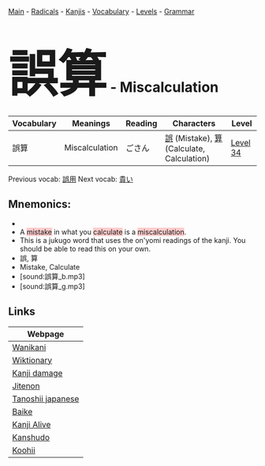 <style> bigfont {font-size: 100px}</style>
[Main](../README.md) -
[Radicals](../radicals.md) -
[Kanjis](../kanjis.md) -
[Vocabulary](../vocabulary.md) -
[Levels](../levels.md) -
[Grammar](../grammar.md)
# <bigfont> 誤算</bigfont> - Miscalculation 

| Vocabulary | Meanings | Reading | Characters | Level |
| --- | --- | --- | --- | --- |
| 誤算 | Miscalculation | ごさん |  [誤](../kanjis/誤.md) (Mistake), [算](../kanjis/算.md) (Calculate, Calculation) | [Level 34](../levels/wk_level34.md) |

Previous vocab: [誤用](誤用.md) Next vocab: [貴い](貴い.md) 

## Mnemonics:

* 
* A <span style="background-color:#ffcccb"> mistake</span> in what you <span style="background-color:#ffcccb"> calculate</span> is a <span style="background-color:#ffcccb"> miscalculation</span>.
* This is a jukugo word that uses the on'yomi readings of the kanji. You should be able to read this on your own.
* 誤, 算
* Mistake, Calculate
* [sound:誤算_b.mp3]
* [sound:誤算_g.mp3]


## Links 

| Webpage |
| --- |
| [Wanikani          ](https://www.wanikani.com/kanji/誤算) |
| [Wiktionary        ](https://en.wiktionary.org/wiki/誤算) |
| [Kanji damage      ](http://www.kanjidamage.com/kanji/search?utf8=✓&q=誤算) |
| [Jitenon           ](https://jitenon.com/kanji/誤算) |
| [Tanoshii japanese ](https://www.tanoshiijapanese.com/dictionary/kanji.cfm?k=誤算) |
| [Baike             ](https://baike.baidu.com/item/誤算) |
| [Kanji Alive       ](https://app.kanjialive.com/誤算) |
| [Kanshudo          ](https://www.kanshudo.com/searchmn?q=誤算) |
| [Koohii            ](https://kanji.koohii.com/study/kanji/誤算) |
